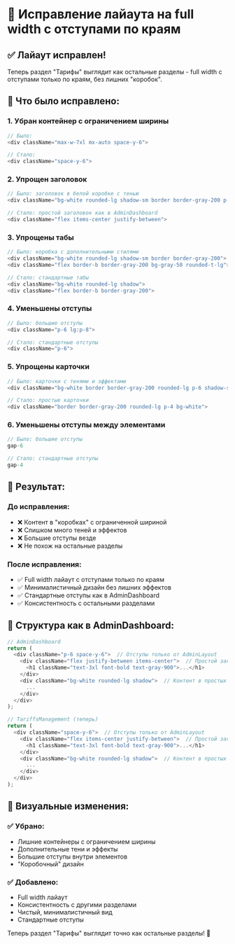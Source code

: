 # 📐 Исправление лайаута на full width с отступами по краям

## ✅ Лайаут исправлен!

Теперь раздел "Тарифы" выглядит как остальные разделы - full width с отступами только по краям, без лишних "коробок".

## 🔧 Что было исправлено:

### 1. **Убран контейнер с ограничением ширины**
```typescript
// Было:
<div className="max-w-7xl mx-auto space-y-6">

// Стало:
<div className="space-y-6">
```

### 2. **Упрощен заголовок**
```typescript
// Было: заголовок в белой коробке с тенью
<div className="bg-white rounded-lg shadow-sm border border-gray-200 p-6 lg:p-8">

// Стало: простой заголовок как в AdminDashboard
<div className="flex items-center justify-between">
```

### 3. **Упрощены табы**
```typescript
// Было: коробка с дополнительными стилями
<div className="bg-white rounded-lg shadow-sm border border-gray-200">
<div className="flex border-b border-gray-200 bg-gray-50 rounded-t-lg">

// Стало: стандартные табы
<div className="bg-white rounded-lg shadow">
<div className="flex border-b border-gray-200">
```

### 4. **Уменьшены отступы**
```typescript
// Было: большие отступы
<div className="p-6 lg:p-8">

// Стало: стандартные отступы
<div className="p-6">
```

### 5. **Упрощены карточки**
```typescript
// Было: карточки с тенями и эффектами
<div className="bg-white border border-gray-200 rounded-lg p-6 shadow-sm hover:shadow-md transition-shadow">

// Стало: простые карточки
<div className="border border-gray-200 rounded-lg p-4 bg-white">
```

### 6. **Уменьшены отступы между элементами**
```typescript
// Было: большие отступы
gap-6

// Стало: стандартные отступы
gap-4
```

## 🎯 Результат:

### **До исправления:**
- ❌ Контент в "коробках" с ограниченной шириной
- ❌ Слишком много теней и эффектов
- ❌ Большие отступы везде
- ❌ Не похож на остальные разделы

### **После исправления:**
- ✅ Full width лайаут с отступами только по краям
- ✅ Минималистичный дизайн без лишних эффектов
- ✅ Стандартные отступы как в AdminDashboard
- ✅ Консистентность с остальными разделами

## 📱 Структура как в AdminDashboard:

```typescript
// AdminDashboard
return (
  <div className="p-6 space-y-6">  // Отступы только от AdminLayout
    <div className="flex justify-between items-center">  // Простой заголовок
      <h1 className="text-3xl font-bold text-gray-900">...</h1>
    </div>
    <div className="bg-white rounded-lg shadow">  // Контент в простых блоках
      ...
    </div>
  </div>
);

// TariffsManagement (теперь)
return (
  <div className="space-y-6">  // Отступы только от AdminLayout
    <div className="flex items-center justify-between">  // Простой заголовок
      <h1 className="text-3xl font-bold text-gray-900">...</h1>
    </div>
    <div className="bg-white rounded-lg shadow">  // Контент в простых блоках
      ...
    </div>
  </div>
);
```

## 🎨 Визуальные изменения:

### ✅ Убрано:
- Лишние контейнеры с ограничением ширины
- Дополнительные тени и эффекты
- Большие отступы внутри элементов
- "Коробочный" дизайн

### ✅ Добавлено:
- Full width лайаут
- Консистентность с другими разделами
- Чистый, минималистичный вид
- Стандартные отступы

Теперь раздел "Тарифы" выглядит точно как остальные разделы! 🎉
